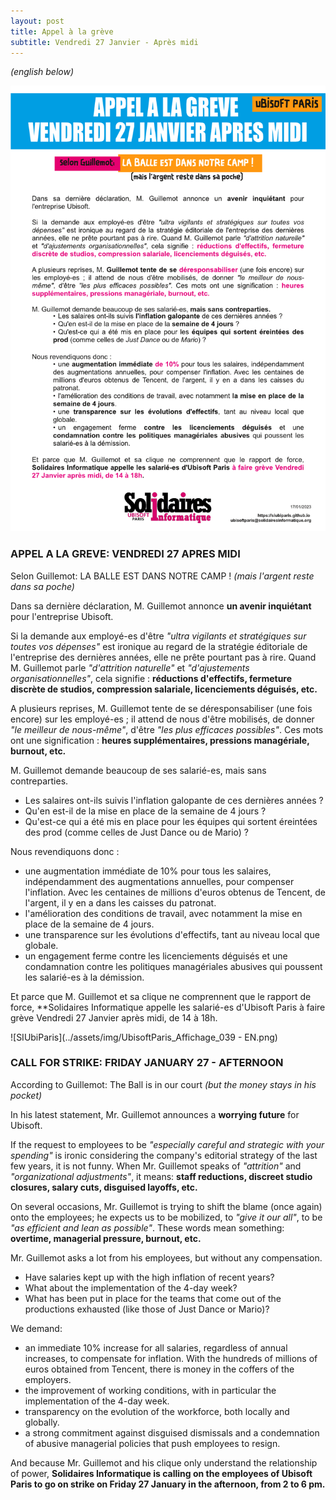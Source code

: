 ```yaml
---
layout: post
title: Appel à la grève
subtitle: Vendredi 27 Janvier - Après midi
---
```

*(english below)*


![SIUbiParis](../assets/img/UbisoftParis_Affichage_039.png)

### APPEL A LA GREVE: VENDREDI 27 APRES MIDI

Selon Guillemot: LA BALLE EST DANS NOTRE CAMP ! *(mais l'argent reste dans sa poche)*

Dans sa dernière déclaration, M. Guillemot annonce **un avenir inquiétant** pour l'entreprise Ubisoft.

Si la demande aux employé-es d'être *"ultra vigilants et stratégiques sur toutes vos dépenses"* est ironique au regard de la stratégie éditoriale de l'entreprise des dernières années, elle ne prête pourtant pas à rire. Quand M. Guillemot parle *"d'attrition naturelle"* et *"d'ajustements organisationnelles"*, cela signifie : **réductions d'effectifs, fermeture discrète de studios, compression salariale, licenciements déguisés, etc.**

A plusieurs reprises, M. Guillemot tente de se déresponsabiliser (une fois encore) sur les employé-es ; il attend de nous d'être mobilisés, de donner *"le meilleur de nous-même"*, d'être *"les plus efficaces possibles"*. Ces mots ont une signification : **heures supplémentaires, pressions managériale, burnout, etc.**

M. Guillemot demande beaucoup de ses salarié-es, mais sans contreparties.
- Les salaires ont-ils suivis l'inflation galopante de ces dernières années ?
- Qu'en est-il de la mise en place de la semaine de 4 jours ?
- Qu'est-ce qui a été mis en place pour les équipes qui sortent éreintées des prod (comme celles de Just Dance ou de Mario) ?

Nous revendiquons donc :
- une augmentation immédiate de 10% pour tous les salaires, indépendamment des augmentations annuelles, pour compenser l'inflation. Avec les centaines de millions d'euros obtenus de Tencent, de l'argent, il y en a dans les caisses du patronat.
- l'amélioration des conditions de travail, avec notamment la mise en place de la semaine de 4 jours.
- une transparence sur les évolutions d'effectifs, tant au niveau local que globale.
- un engagement ferme contre les licenciements déguisés et une condamnation contre les politiques managériales abusives qui poussent les salarié-es à la démission.


Et parce que M. Guillemot et sa clique ne comprennent que le rapport de force, **Solidaires Informatique appelle les salarié-es d'Ubisoft Paris à faire grève Vendredi 27 Janvier après midi, de 14 à 18h.




![SIUbiParis](../assets/img/UbisoftParis_Affichage_039 - EN.png)

### CALL FOR STRIKE: FRIDAY JANUARY 27 - AFTERNOON

According to Guillemot: The Ball is in our court *(but the money stays in his pocket)*

In his latest statement, Mr. Guillemot announces a **worrying future** for Ubisoft.

If the request to employees to be *"especially careful and strategic with your spending"* is ironic considering the company's editorial strategy of the last few years, it is not funny. When Mr. Guillemot speaks of *"attrition"* and *"organizational adjustments"*, it means: **staff reductions, discreet studio closures, salary cuts, disguised layoffs, etc.**

On several occasions, Mr. Guillemot is trying to shift the blame (once again) onto the employees; he expects us to be mobilized, to *"give it our all"*, to be *"as efficient and lean as possible"*. These words mean something: **overtime, managerial pressure, burnout, etc.**

Mr. Guillemot asks a lot from his employees, but without any compensation.
- Have salaries kept up with the high inflation of recent years?
- What about the implementation of the 4-day week?
- What has been put in place for the teams that come out of the productions exhausted (like those of Just Dance or Mario)?

We demand:
- an immediate 10% increase for all salaries, regardless of annual increases, to compensate for inflation. With the hundreds of millions of euros obtained from Tencent, there is money in the coffers of the employers.
- the improvement of working conditions, with in particular the implementation of the 4-day week.
- transparency on the evolution of the workforce, both locally and globally.
- a strong commitment against disguised dismissals and a condemnation of abusive managerial policies that push employees to resign.

And because Mr. Guillemot and his clique only understand the relationship of power, **Solidaires Informatique is calling on the employees of Ubisoft Paris to go on strike on Friday 27 January in the afternoon, from 2 to 6 pm.**

